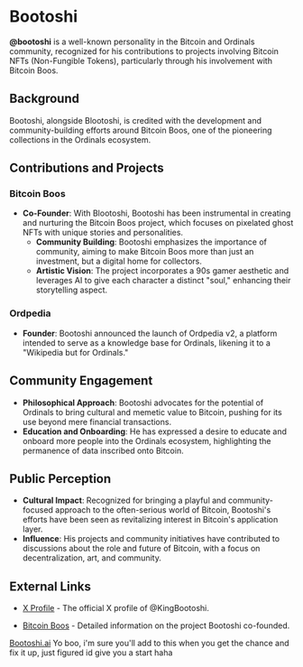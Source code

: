 # Bootoshi

**@bootoshi** is a well-known personality in the Bitcoin and Ordinals community, recognized for his contributions to projects involving Bitcoin NFTs (Non-Fungible Tokens), particularly through his involvement with Bitcoin Boos.

## Background

Bootoshi, alongside Blootoshi, is credited with the development and community-building efforts around Bitcoin Boos, one of the pioneering collections in the Ordinals ecosystem.

## Contributions and Projects

### Bitcoin Boos
- **Co-Founder**: With Blootoshi, Bootoshi has been instrumental in creating and nurturing the Bitcoin Boos project, which focuses on pixelated ghost NFTs with unique stories and personalities.
  - **Community Building**: Bootoshi emphasizes the importance of community, aiming to make Bitcoin Boos more than just an investment, but a digital home for collectors.
  - **Artistic Vision**: The project incorporates a 90s gamer aesthetic and leverages AI to give each character a distinct "soul," enhancing their storytelling aspect.

### Ordpedia
- **Founder**: Bootoshi announced the launch of Ordpedia v2, a platform intended to serve as a knowledge base for Ordinals, likening it to a "Wikipedia but for Ordinals."

## Community Engagement

- **Philosophical Approach**: Bootoshi advocates for the potential of Ordinals to bring cultural and memetic value to Bitcoin, pushing for its use beyond mere financial transactions.
- **Education and Onboarding**: He has expressed a desire to educate and onboard more people into the Ordinals ecosystem, highlighting the permanence of data inscribed onto Bitcoin.

## Public Perception

- **Cultural Impact**: Recognized for bringing a playful and community-focused approach to the often-serious world of Bitcoin, Bootoshi's efforts have been seen as revitalizing interest in Bitcoin's application layer.
- **Influence**: His projects and community initiatives have contributed to discussions about the role and future of Bitcoin, with a focus on decentralization, art, and community.

## External Links

- [X Profile](https://x.com/KingBootoshi) - The official X profile of @KingBootoshi.

- [Bitcoin Boos](https://bitcoinboos.com/) - Detailed information on the project Bootoshi co-founded.

[Bootoshi.ai](https://www.bootosh.ai/) Yo boo, i'm sure you'll add to this when you get the chance and fix it up, just figured id give you a start haha